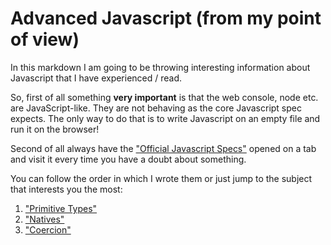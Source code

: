 # Advanced Javascript (from my point of view)

In this markdown I am going to be throwing interesting information about Javascript that I have experienced / read.

So, first of all something __very important__ is that the web console, node etc. are JavaScript-like. They are not behaving as the core Javascript spec expects. The only way to do that is to write Javascript on an empty file and run it on the browser!

Second of all always have the ["Official Javascript Specs"](http://www.ecma-international.org/ecma-262/5.1/) opened on a tab and visit it every time you have a doubt about something.

You can follow the order in which I wrote them or just jump to the subject that interests you the most:

1. ["Primitive Types"](primitive-types.md)
2. ["Natives"](natives.md)
3. ["Coercion"](coercion.md)
